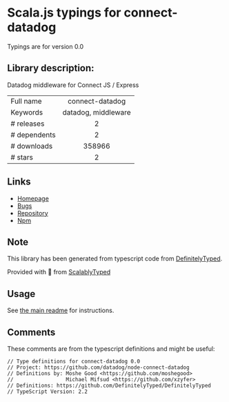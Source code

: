 
# Scala.js typings for connect-datadog

Typings are for version 0.0

## Library description:
Datadog middleware for Connect JS / Express

|                    |                 |
| ------------------ | :-------------: |
| Full name          | connect-datadog |
| Keywords           | datadog, middleware |
| # releases         | 2 |
| # dependents       | 2 |
| # downloads        | 358966 |
| # stars            | 2 |

## Links
- [Homepage](https://github.com/DataDog/node-connect-datadog#readme)
- [Bugs](https://github.com/DataDog/node-connect-datadog/issues)
- [Repository](https://github.com/DataDog/node-connect-datadog)
- [Npm](https://www.npmjs.com/package/connect-datadog)
    


## Note
This library has been generated from typescript code from [DefinitelyTyped](https://definitelytyped.org).

Provided with :purple_heart: from [ScalablyTyped](https://github.com/oyvindberg/ScalablyTyped)

## Usage
See [the main readme](../../readme.md) for instructions.

## Comments

These comments are from the typescript definitions and might be useful:
```
// Type definitions for connect-datadog 0.0
// Project: https://github.com/datadog/node-connect-datadog
// Definitions by: Moshe Good <https://github.com/moshegood>
//                 Michael Mifsud <https://github.com/xzyfer>
// Definitions: https://github.com/DefinitelyTyped/DefinitelyTyped
// TypeScript Version: 2.2

```

